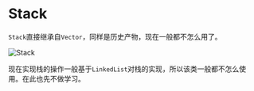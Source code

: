 # Stack

`Stack`直接继承自`Vector`，同样是历史产物，现在一般都不怎么用了。


![Stack](http://ovn0i3kdg.bkt.clouddn.com/Stack.png)


现在实现栈的操作一般基于`LinkedList`对栈的实现，所以该类一般都不怎么使用。在此也先不做学习。
